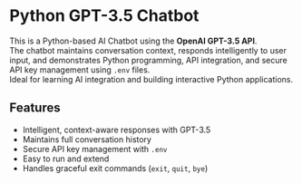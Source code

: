 # Python GPT-3.5 Chatbot

This is a Python-based AI Chatbot using the **OpenAI GPT-3.5 API**.  
The chatbot maintains conversation context, responds intelligently to user input, and demonstrates Python programming, API integration, and secure API key management using `.env` files.  
Ideal for learning AI integration and building interactive Python applications.

## Features
- Intelligent, context-aware responses with GPT-3.5
- Maintains full conversation history
- Secure API key management with `.env`
- Easy to run and extend
- Handles graceful exit commands (`exit`, `quit`, `bye`)


